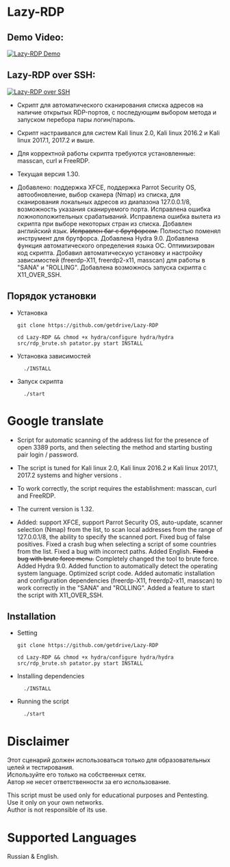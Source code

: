 # Lazy-RDP

## Demo Video:
[![Lazy-RDP Demo](https://i.ytimg.com/vi/Kpl8l6YQq48/hqdefault.jpg)](https://youtu.be/Kpl8l6YQq48)
## Lazy-RDP over SSH:
[![Lazy-RDP over SSH](https://i.ytimg.com/vi/VXScp23WbZw/hqdefault.jpg)](https://youtu.be/VXScp23WbZw)

- Скрипт для автоматического сканирования списка адресов на наличие открытых RDP-портов, с последующим выбором метода и запуском перебора пары логин/пароль. <br/>

- Скрипт  настраивался для систем Kali linux 2.0, Kali linux 2016.2 и Kali linux 2017.1, 2017.2 и выше. <br/>

- Для корректной работы скрипта требуются установленные: masscan, curl и FreeRDP. <br/>

- Текущая версия 1.30. 
- Добавлено: поддержка XFCE, поддержка Parrot Security OS, автообновление, выбор сканера (Nmap) из списка, для сканирования локальных адресов из диапазона 127.0.0.1/8, возможность указания сканируемого порта. Исправлена ошибка ложноположительных срабатываний. Исправлена ошибка вылета из скрипта при выборе некоторых стран из списка. Добавлен английский язык. <s>Исправлен баг с брутфорсом.</s> Полностью поменял инструмент для брутфорса. Добавлена Hydra 9.0. Добавлена функция автоматического определения языка ОС. Оптимизирован код скрипта. Добавил автоматическую установку и настройку зависимостей (freerdp-X11, freerdp2-x11, masscan) для работы в "SANA" и "ROLLING". Добавлена возможнось запуска скрипта c X11_OVER_SSH. <br/>

## Порядок установки


- Установка <br/>
               
	  git clone https://github.com/getdrive/Lazy-RDP
	  
	  cd Lazy-RDP && chmod +x hydra/configure hydra/hydra src/rdp_brute.sh patator.py start INSTALL

- Установка зависимостей <br/>
        
        ./INSTALL

- Запуск скрипта <br/>

        ./start


# Google translate

- Script for automatic scanning of the address list for the presence of open 3389 ports, and then selecting the method and starting busting pair login / password. <br/>

- The script is tuned for Kali linux 2.0, Kali linux 2016.2 и Kali linux 2017.1, 2017.2 systems and higher versions . <br/>

- To work correctly, the script requires the establishment: masscan, curl and FreeRDP.<br/>

- The current version is 1.32.
- Added: support XFCE, support Parrot Security OS, auto-update, scanner selection (Nmap) from the list, to scan local addresses from the range of 127.0.0.1/8, the ability to specify the scanned port. Fixed bug of false positives. Fixed a crash bug when selecting a script of some countries from the list. Fixed a bug with incorrect paths. Added English. <s>Fixed a bug with brute force menu.</s> Completely changed the tool to brute force. Added Hydra 9.0. Added function to automatically detect the operating system language. Optimized script code. Added automatic installation and configuration dependencies (freerdp-X11, freerdp2-x11, masscan) to work correctly in the "SANA" and "ROLLING". Added a feature to start the script with X11_OVER_SSH. <br/>

## Installation

- Setting <br/>
         
	  git clone https://github.com/getdrive/Lazy-RDP
	  
	  cd Lazy-RDP && chmod +x hydra/configure hydra/hydra src/rdp_brute.sh patator.py start INSTALL


- Installing dependencies <br/>
        
        ./INSTALL

- Running the script <br/>

        ./start
        
# Disclaimer

  Этот сценарий должен использоваться только для образовательных целей и тестирования.<br/>
  Используйте его только на собственных сетях.<br/>
  Автор не несет ответственности за его использование.<br/>

  This script must be used only for educational purposes and Pentesting.<br/>
  Use it only on your own networks.<br/>
  Author is not responsible of its use.<br/>

# Supported Languages

 Russian & English.
